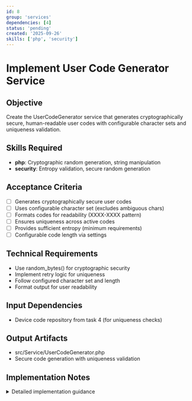 ```yaml
---
id: 8
group: 'services'
dependencies: [4]
status: 'pending'
created: '2025-09-26'
skills: ['php', 'security']
---
```


# Implement User Code Generator Service

## Objective

Create the UserCodeGenerator service that generates cryptographically secure, human-readable user codes with configurable character sets and uniqueness validation.

## Skills Required

- **php**: Cryptographic random generation, string manipulation
- **security**: Entropy validation, secure random generation

## Acceptance Criteria

- [ ] Generates cryptographically secure user codes
- [ ] Uses configurable character set (excludes ambiguous chars)
- [ ] Formats codes for readability (XXXX-XXXX pattern)
- [ ] Ensures uniqueness across active codes
- [ ] Provides sufficient entropy (minimum requirements)
- [ ] Configurable code length via settings

## Technical Requirements

- Use random_bytes() for cryptographic security
- Implement retry logic for uniqueness
- Follow configured character set and length
- Format output for user readability

## Input Dependencies

- Device code repository from task 4 (for uniqueness checks)

## Output Artifacts

- src/Service/UserCodeGenerator.php
- Secure code generation with uniqueness validation

## Implementation Notes

<details>
<summary>Detailed implementation guidance</summary>

**Service structure:**

```php
class UserCodeGenerator {

  // Default charset excludes ambiguous characters (0, O, 1, I, l)
  private const DEFAULT_CHARSET = 'BCDFGHJKLMNPQRSTVWXYZ23456789';

  public function __construct(
    private ConfigFactoryInterface $configFactory,
    private DeviceCodeRepositoryInterface $deviceCodeRepository
  ) {}

  public function generateUserCode(): string {
    $config = $this->configFactory->get('simple_oauth_device_flow.settings');
    $length = $config->get('user_code_length') ?: 8;
    $charset = $config->get('user_code_charset') ?: self::DEFAULT_CHARSET;

    $maxAttempts = 10;
    for ($attempt = 0; $attempt < $maxAttempts; $attempt++) {
      $code = $this->generateRandomCode($length, $charset);
      $formatted = $this->formatCode($code);

      // Check uniqueness
      if (!$this->codeExists($formatted)) {
        return $formatted;
      }
    }

    throw new \RuntimeException('Unable to generate unique user code after maximum attempts');
  }

  private function generateRandomCode(int $length, string $charset): string {
    $charsetLength = strlen($charset);
    $code = '';

    // Generate random bytes
    $randomBytes = random_bytes($length);

    for ($i = 0; $i < $length; $i++) {
      $index = ord($randomBytes[$i]) % $charsetLength;
      $code .= $charset[$index];
    }

    return $code;
  }

  private function formatCode(string $code): string {
    // Format as XXXX-XXXX for 8-character codes
    if (strlen($code) === 8) {
      return substr($code, 0, 4) . '-' . substr($code, 4, 4);
    }

    // For other lengths, add hyphens every 4 characters
    return chunk_split($code, 4, '-');
  }

  private function codeExists(string $userCode): bool {
    // Check if code already exists in active device codes
    $existing = $this->deviceCodeRepository->getDeviceCodeEntityByUserCode($userCode);
    return $existing !== null;
  }

  public function validateCodeFormat(string $userCode): bool {
    // Remove formatting and validate
    $cleaned = str_replace('-', '', strtoupper($userCode));
    $config = $this->configFactory->get('simple_oauth_device_flow.settings');
    $length = $config->get('user_code_length') ?: 8;
    $charset = $config->get('user_code_charset') ?: self::DEFAULT_CHARSET;

    if (strlen($cleaned) !== $length) {
      return false;
    }

    // Check all characters are valid
    for ($i = 0; $i < strlen($cleaned); $i++) {
      if (strpos($charset, $cleaned[$i]) === false) {
        return false;
      }
    }

    return true;
  }
}
```

**Security considerations:**

- Use random_bytes() for cryptographic security
- Ensure minimum entropy (8+ characters with good charset)
- Implement uniqueness checks to prevent collisions
- Validate input format securely
- Log generation failures for monitoring

**Configuration integration:**

- Read user_code_length from config (default: 8)
- Read user_code_charset from config (default: no ambiguous chars)
- Support different formatting patterns
</details>
